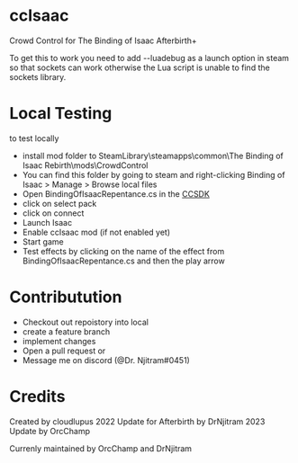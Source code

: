 # ccIsaac
Crowd Control for The Binding of Isaac Afterbirth+

To get this to work you need to add --luadebug as a launch option in steam so that sockets can work otherwise the Lua script is unable to find the sockets library.

# Local Testing
to test locally 
- install mod folder to SteamLibrary\steamapps\common\The Binding of Isaac Rebirth\mods\CrowdControl 
- You can find this folder by going to steam and right-clicking Binding of Isaac > Manage > Browse local files
- Open BindingOfIsaacRepentance.cs in the [CCSDK](https://forum.warp.world/t/how-to-setup-and-use-the-crowd-control-sdk/5121)
- click on select pack
- click on connect
- Launch Isaac
- Enable ccIsaac mod (if not enabled yet)
- Start game
- Test effects by clicking on the name of the effect from BindingOfIsaacRepentance.cs and then the play arrow


# Contributution
- Checkout out repoistory into local
- create a feature branch
- implement changes
- Open a pull request
or
- Message me on discord (@Dr. Njitram#0451)

# Credits
Created by cloudlupus
2022 Update for Afterbirth by DrNjitram
2023 Update by OrcChamp

Currenly maintained by OrcChamp and DrNjitram
